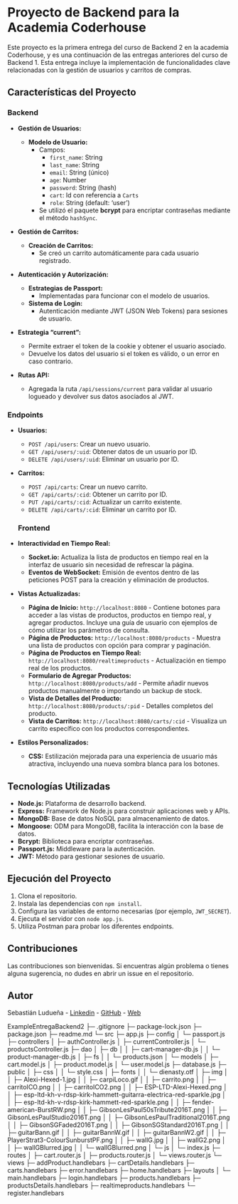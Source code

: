 # Proyecto de Backend para la Academia Coderhouse

Este proyecto es la primera entrega del curso de Backend 2 en la academia Coderhouse, y es una continuación de las entregas anteriores del curso de Backend 1. Esta entrega incluye la implementación de funcionalidades clave relacionadas con la gestión de usuarios y carritos de compras.

## Características del Proyecto

### Backend

- **Gestión de Usuarios:**
  - **Modelo de Usuario:**
    - Campos:
      - `first_name`: String
      - `last_name`: String
      - `email`: String (único)
      - `age`: Number
      - `password`: String (hash)
      - `cart`: Id con referencia a `Carts`
      - `role`: String (default: ‘user’)
    - Se utilizó el paquete **bcrypt** para encriptar contraseñas mediante el método `hashSync`.
  
- **Gestión de Carritos:**
  - **Creación de Carritos:**
    - Se creó un carrito automáticamente para cada usuario registrado.
  
- **Autenticación y Autorización:**
  - **Estrategias de Passport:**
    - Implementadas para funcionar con el modelo de usuarios.
  - **Sistema de Login:**
    - Autenticación mediante JWT (JSON Web Tokens) para sesiones de usuario.

- **Estrategia “current”:**
  - Permite extraer el token de la cookie y obtener el usuario asociado.
  - Devuelve los datos del usuario si el token es válido, o un error en caso contrario.

- **Rutas API:**
  - Agregada la ruta `/api/sessions/current` para validar al usuario logueado y devolver sus datos asociados al JWT.

### Endpoints

- **Usuarios:**
  - `POST /api/users`: Crear un nuevo usuario.
  - `GET /api/users/:uid`: Obtener datos de un usuario por ID.
  - `DELETE /api/users/:uid`: Eliminar un usuario por ID.

- **Carritos:**
  - `POST /api/carts`: Crear un nuevo carrito.
  - `GET /api/carts/:cid`: Obtener un carrito por ID.
  - `PUT /api/carts/:cid`: Actualizar un carrito existente.
  - `DELETE /api/carts/:cid`: Eliminar un carrito por ID.

  ### Frontend

- **Interactividad en Tiempo Real:**
  - **Socket.io:** Actualiza la lista de productos en tiempo real en la interfaz de usuario sin necesidad de refrescar la página.
  - **Eventos de WebSocket:** Emisión de eventos dentro de las peticiones POST para la creación y eliminación de productos.

- **Vistas Actualizadas:**
  - **Página de Inicio:** `http://localhost:8080` - Contiene botones para acceder a las vistas de productos, productos en tiempo real, y agregar productos. Incluye una guía de usuario con ejemplos de cómo utilizar los parámetros de consulta.
  - **Página de Productos:** `http://localhost:8080/products` - Muestra una lista de productos con opción para comprar y paginación.
  - **Página de Productos en Tiempo Real:** `http://localhost:8080/realtimeproducts` - Actualización en tiempo real de los productos.
  - **Formulario de Agregar Productos:** `http://localhost:8080/products/add` - Permite añadir nuevos productos manualmente o importando un backup de stock.
  - **Vista de Detalles del Producto:** `http://localhost:8080/products/:pid` - Detalles completos del producto.
  - **Vista de Carritos:** `http://localhost:8080/carts/:cid` - Visualiza un carrito específico con los productos correspondientes.

- **Estilos Personalizados:**
  - **CSS:** Estilización mejorada para una experiencia de usuario más atractiva, incluyendo una nueva sombra blanca para los botones.

## Tecnologías Utilizadas

- **Node.js:** Plataforma de desarrollo backend.
- **Express:** Framework de Node.js para construir aplicaciones web y APIs.
- **MongoDB:** Base de datos NoSQL para almacenamiento de datos.
- **Mongoose:** ODM para MongoDB, facilita la interacción con la base de datos.
- **Bcrypt:** Biblioteca para encriptar contraseñas.
- **Passport.js:** Middleware para la autenticación.
- **JWT:** Método para gestionar sesiones de usuario.

## Ejecución del Proyecto

1. Clona el repositorio.
2. Instala las dependencias con `npm install`.
3. Configura las variables de entorno necesarias (por ejemplo, `JWT_SECRET`).
4. Ejecuta el servidor con `node app.js`.
5. Utiliza Postman para probar los diferentes endpoints.

## Contribuciones

Las contribuciones son bienvenidas. Si encuentras algún problema o tienes alguna sugerencia, no dudes en abrir un issue en el repositorio.

## Autor

Sebastián Ludueña - [Linkedin](https://www.linkedin.com/in/csluduena/) - [GitHub](https://github.com/csluduena) - [Web](https://csluduena.com.ar)


ExampleEntregaBackend2
├─ .gitignore
├─ package-lock.json
├─ package.json
├─ readme.md
└─ src
   ├─ app.js
   ├─ config
   │  └─ passport.js
   ├─ controllers
   │  ├─ authController.js
   │  ├─ currentController.js
   │  └─ productsController.js
   ├─ dao
   │  ├─ db
   │  │  ├─ cart-manager-db.js
   │  │  └─ product-manager-db.js
   │  ├─ fs
   │  │  └─ products.json
   │  └─ models
   │     ├─ cart.model.js
   │     ├─ product.model.js
   │     └─ user.model.js
   ├─ database.js
   ├─ public
   │  ├─ css
   │  │  └─ style.css
   │  ├─ fonts
   │  │  └─ dienasty.otf
   │  ├─ img
   │  │  ├─ Alexi-Hexed-1.jpg
   │  │  ├─ carpiLoco.gif
   │  │  ├─ carrito.png
   │  │  ├─ carritoICO.png
   │  │  ├─ carritoICO2.png
   │  │  ├─ ESP-LTD-Alexi-Hexed.png
   │  │  ├─ esp-ltd-kh-v-rdsp-kirk-hammett-guitarra-electrica-red-sparkle.jpg
   │  │  ├─ esp-ltd-kh-v-rdsp-kirk-hammett-red-sparkle.png
   │  │  ├─ fender-american-BurstRW.png
   │  │  ├─ GibsonLesPaul50sTribute2016T.png
   │  │  ├─ GibsonLesPaulStudio2016T.png
   │  │  ├─ GibsonLesPaulTraditional2016T.png
   │  │  ├─ GibsonSGFaded2016T.png
   │  │  ├─ GibsonSGStandard2016T.png
   │  │  ├─ guitarBann.gif
   │  │  ├─ guitarBannW.gif
   │  │  ├─ guitarBannW2.gif
   │  │  ├─ PlayerStrat3-ColourSunburstPF.png
   │  │  ├─ wallG.jpg
   │  │  ├─ wallG2.png
   │  │  ├─ wallGBlurred.jpg
   │  │  └─ wallGBlurred.png
   │  └─ js
   │     └─ index.js
   ├─ routes
   │  ├─ cart.router.js
   │  ├─ products.router.js
   │  └─ views.router.js
   └─ views
      ├─ addProduct.handlebars
      ├─ cartDetails.handlebars
      ├─ carts.handlebars
      ├─ error.handlebars
      ├─ home.handlebars
      ├─ layouts
      │  └─ main.handlebars
      ├─ login.handlebars
      ├─ products.handlebars
      ├─ productsDetails.handlebars
      ├─ realtimeproducts.handlebars
      └─ register.handlebars